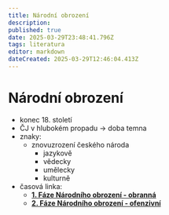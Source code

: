```yaml
---
title: Národní obrození
description: 
published: true
date: 2025-03-29T23:48:41.796Z
tags: literatura
editor: markdown
dateCreated: 2025-03-29T12:46:04.413Z
---
```


# Národní obrození
- konec 18. století
- ČJ v hlubokém propadu -> doba temna
- znaky:
	- znovuzrození českého národa
		- jazykově
		- vědecky
		- umělecky
		- kulturně
- časová linka:
	- [**1. Fáze Národního obrození - obranná**](/cs/literatura/historie/narodni-obrozeni/1-faze-obranna)
	- [**2. Fáze Národního obrození - ofenzivní**](/cs/literatura/historie/narodni-obrozeni/2-faze-ofenzivni)